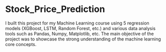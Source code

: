 # Stock_Price_Prediction
I built this project for my Machine Learning course using 5 regression models (XGBoost, LSTM, Random Forest, etc.) and various data analysis tools such as Pandas, Numpy, Matplotlib, etc. The main objective of the project was to showcase the strong understanding of the machine learning core concepts.
